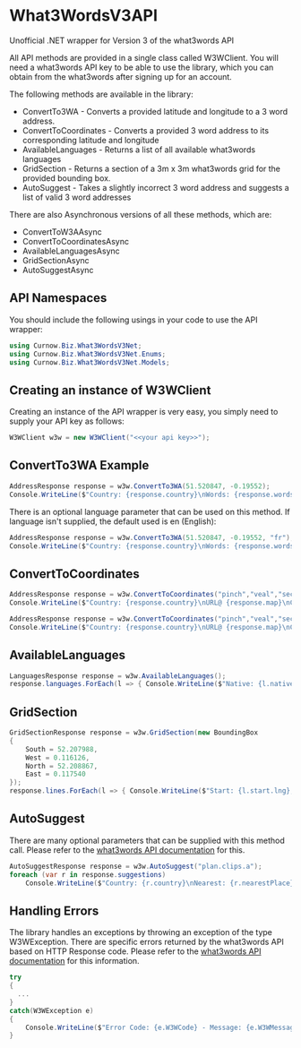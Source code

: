 # What3WordsV3API

Unofficial .NET wrapper for Version 3 of the what3words API

All API methods are provided in a single class called W3WClient. You will need a what3words API key to be able to use the library, which you can obtain from the what3words after signing up for an account.

The following methods are available in the library:

- ConvertTo3WA - Converts a provided latitude and longitude to a 3 word address.
- ConvertToCoordinates - Converts a provided 3 word address to its corresponding latitude and longitude
- AvailableLanguages - Returns a list of all available what3words languages
- GridSection - Returns a section of a 3m x 3m what3words grid for the provided bounding box.
- AutoSuggest - Takes a slightly incorrect 3 word address and suggests a list of valid 3 word addresses

There are also Asynchronous versions of all these methods, which are:

- ConvertToW3AAsync
- ConvertToCoordinatesAsync
- AvailableLanguagesAsync
- GridSectionAsync
- AutoSuggestAsync

## API Namespaces

You should include the following usings in your code to use the API wrapper:

```csharp
using Curnow.Biz.What3WordsV3Net;
using Curnow.Biz.What3WordsV3Net.Enums;
using Curnow.Biz.What3WordsV3Net.Models;
```

## Creating an instance of W3WClient

Creating an instance of the API wrapper is very easy, you simply need to supply your API key as follows:

```csharp
W3WClient w3w = new W3WClient("<<your api key>>");
```

## ConvertTo3WA Example

```csharp
AddressResponse response = w3w.ConvertTo3WA(51.520847, -0.19552);
Console.WriteLine($"Country: {response.country}\nWords: {response.words}\n{response.language}");
```

There is an optional language parameter that can be used on this method. If language isn't supplied, the default used is en (English):

```csharp
AddressResponse response = w3w.ConvertTo3WA(51.520847, -0.19552, "fr");
Console.WriteLine($"Country: {response.country}\nWords: {response.words}\n{response.language}");
```

## ConvertToCoordinates

```csharp
AddressResponse response = w3w.ConvertToCoordinates("pinch","veal","sector");
Console.WriteLine($"Country: {response.country}\nURL@ {response.map}\nCoords: {response.coordinates.lat},{response.coordinates.lng}");

AddressResponse response = w3w.ConvertToCoordinates("pinch","veal","sector","fr");
Console.WriteLine($"Country: {response.country}\nURL@ {response.map}\nCoords: {response.coordinates.lat},{response.coordinates.lng}");
```

## AvailableLanguages

```csharp
LanguagesResponse response = w3w.AvailableLanguages();
response.languages.ForEach(l => { Console.WriteLine($"Native: {l.nativeName} - Code: {l.code} - Name: {l.name}"); });
```

## GridSection

```csharp
GridSectionResponse response = w3w.GridSection(new BoundingBox
{
    South = 52.207988,
    West = 0.116126,
    North = 52.208867,
    East = 0.117540
});
response.lines.ForEach(l => { Console.WriteLine($"Start: {l.start.lng}, {l.start.lat} End: {l.end.lng}, {l.end.lat}"); });
```

## AutoSuggest

There are many optional parameters that can be supplied with this method call. Please refer to the [what3words API documentation](https://docs.what3words.com/api/v3/#overview) for this.

```csharp
AutoSuggestResponse response = w3w.AutoSuggest("plan.clips.a");
foreach (var r in response.suggestions)
    Console.WriteLine($"Country: {r.country}\nNearest: {r.nearestPlace}\nWords: {r.words}\ndistancetoFocus: {r.distanceToFocusKm}\nRank: {r.rank}\nLanguage: {r.language}\n\n");
```

## Handling Errors

The library handles an exceptions by throwing an exception of the type W3WException. There are specific errors returned by the what3words API based on HTTP Response code. Please refer to the [what3words API documentation](https://docs.what3words.com/api/v3/#overview) for this information.

```csharp
try
{
  ...
}
catch(W3WException e)
{
    Console.WriteLine($"Error Code: {e.W3WCode} - Message: {e.W3WMessage}");
}
```


